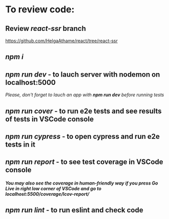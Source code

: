# To review code:

## Review *react-ssr* branch
https://github.com/HelgaAthame/react/tree/react-ssr

## *npm i*

## *npm run dev* - to lauch server with nodemon on localhost:5000

*Please, don't forget to lauch an app with **npm run dev** before running tests*

## *npm run cover* - to run e2e tests and see results of tests in VSCode console

## *npm run cypress* - to open cypress and run e2e tests in it

## *npm run report* - to see test coverage in VSCode console

#### *You may also see the coverage in human-friendly way if you press Go Live in right low corner of VSCode and go to localhost:5500/coverage/lcov-report/*

## *npm run lint* - to run eslint and check code

